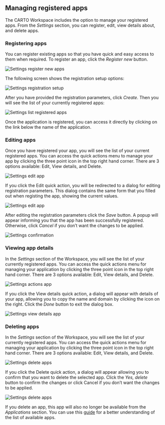 ## Managing registered apps

The CARTO Workspace includes the option to manage your registered apps. From the *Settings* section, you can register, edit, view details about, and delete apps.

### Registering apps

You can register existing apps so that you have quick and easy access to them when required. To register an app, click the *Register new* button. 

![Settings register new apps](/img/cloud-native-workspace/settings/settings_new_apps.png)

The following screen shows the registration setup options:

![Settings registration setup](/img/cloud-native-workspace/settings/settings_setup_apps.png)

After you have provided the registration parameters, click *Create*. Then you will see the list of your currently registered apps:

![Settings list registered apps](/img/cloud-native-workspace/settings/settings_list_apps.png)

Once the application is registered, you can access it directly by clicking on the link below the name of the application.

### Editing apps

Once you have registered your app, you will see the list of your current registered apps. You can access the quick actions menu to manage your app by clicking the three point icon in the top right hand corner. There are 3 options available: Edit, View details, and Delete. 

![Settings edit app](/img/cloud-native-workspace/settings/settings_actions_apps.png)

If you click the Edit quick action, you will be redirected to a dialog for editing registration parameters. This dialog contains the same form that you filled out when registing the app, showing the current values.

![Settings edit app](/img/cloud-native-workspace/settings/settings_edit_apps.png)

After editing the registration parameters click the *Save* button. A popup will appear informing you that the app has been successfully registered. Otherwise, click *Cancel* if you don’t want the changes to be applied.

![Settings confirmation](/img/cloud-native-workspace/settings/settings_confirmation.png)

### Viewing app details

In the *Settings* section of the Workspace, you will see the list of your currently registered apps. You can access the quick actions menu for managing your application by clicking the three point icon in the top right hand corner. There are 3 options available: Edit, View details, and Delete. 

![Settings actions app](/img/cloud-native-workspace/settings/settings_actions_apps.png)

If you click the View details quick action, a dialog will appear with details of your app, allowing you to copy the name and domain by clicking the icon on the right. Click the *Done* button to exit the dialog box.

![Settings view details app](/img/cloud-native-workspace/settings/settings_details_apps.png)

### Deleting apps

In the *Settings* section of the Workspace, you will see the list of your currently registered apps. You can access the quick actions menu for managing your application by clicking the three point icon in the top right hand corner. There are 3 options available: Edit, View details, and Delete. 

![Settings delete apps](/img/cloud-native-workspace/settings/settings_actions_apps.png)

If you click the Delete quick action, a dialog will appear allowing you to confirm that you want to delete the selected app. Click the *Yes, delete* button to confirm the changes or click Cancel if you don’t want the changes to be applied.

![Settings delete apps](/img/cloud-native-workspace/settings/settings_delete_apps.png)

If you delete an app, this app will also no longer be available from the *Applications* section. You can use this [guide](../../applications/accessing-applications) for a better understanding of the list of available apps.

